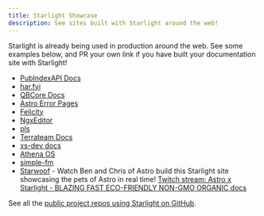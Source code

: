 ```yaml
---
title: Starlight Showcase
description: See sites built with Starlight around the web!
---
```


Starlight is already being used in production around the web. See some examples below, and PR your own link if you have built your documentation site with Starlight!

- [PubIndexAPI Docs](https://docs.pubindexapi.com/)
- [har.fyi](https://har.fyi/)
- [QBCore Docs](https://brycerussell.github.io/qbcore-docs/)
- [Astro Error Pages](https://astro-error-page-documentation.vercel.app/)
- [Felicity](https://felicity.pages.dev/)
- [NgxEditor](https://sibiraj-s.github.io/ngx-editor/)
- [pls](https://dhruvkb.github.io/pls)
- [Terrateam Docs](https://terrateam.io/docs)
- [xs-dev docs](https://xs-dev.js.org)
- [Athena OS](https://www.athenaos.org)
- [simple-fm](https://simple.arciniega.one)
- [Starwoof](https://starwoof.vercel.app/) - Watch Ben and Chris of Astro build this Starlight site showcasing the pets of Astro in real time! [Twitch stream: Astro x Starlight - BLAZING FAST ECO-FRIENDLY NON-GMO ORGANIC docs](https://www.twitch.tv/videos/1841159960)

See all the [public project repos using Starlight on GitHub](https://github.com/withastro/starlight/network/dependents).
